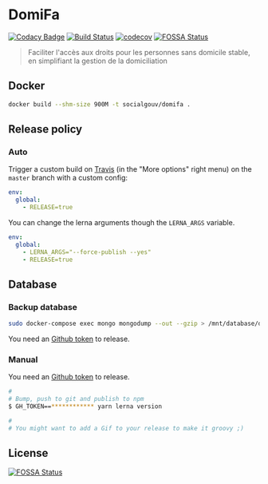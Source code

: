 # DomiFa

[![Codacy Badge](https://api.codacy.com/project/badge/Grade/f15dba30a35f44c5a62cfdea9c1e3729)](https://app.codacy.com/app/pYassine/domifa?utm_source=github.com&utm_medium=referral&utm_content=SocialGouv/domifa&utm_campaign=Badge_Grade_Dashboard)
[![Build Status](https://travis-ci.com/SocialGouv/domifa.svg?branch=master)](https://travis-ci.com/SocialGouv/domifa)
[![codecov](https://codecov.io/gh/SocialGouv/domifa/branch/master/graph/badge.svg)](https://codecov.io/gh/SocialGouv/domifa)
[![FOSSA Status](https://app.fossa.io/api/projects/git%2Bgithub.com%2FSocialGouv%2Fdomifa.svg?type=shield)](https://app.fossa.io/projects/git%2Bgithub.com%2FSocialGouv%2Fdomifa?ref=badge_shield)

> Faciliter l'accès aux droits pour les personnes sans domicile stable, en simplifiant la gestion de la domiciliation

## Docker

```sh
docker build --shm-size 900M -t socialgouv/domifa .
```

## Release policy

### Auto

Trigger a custom build on [Travis](https://travis-ci.com/SocialGouv/domifa) (in the "More options" right menu) on the `master` branch with a custom config:

```yml
env:
  global:
    - RELEASE=true
```

You can change the lerna arguments though the `LERNA_ARGS` variable.

```yml
env:
  global:
    - LERNA_ARGS="--force-publish --yes"
    - RELEASE=true
```

## Database

### Backup database

```bash
sudo docker-compose exec mongo mongodump --out --gzip > /mnt/database/dump_`date "+%Y-%m-%d-%H-%M"`
```

You need an [Github token](https://github.com/settings/tokens/new) to release.

### Manual

You need an [Github token](https://github.com/settings/tokens/new) to release.

```sh
#
# Bump, push to git and publish to npm
$ GH_TOKEN==************ yarn lerna version

#
# You might want to add a Gif to your release to make it groovy ;)
```


## License
[![FOSSA Status](https://app.fossa.io/api/projects/git%2Bgithub.com%2FSocialGouv%2Fdomifa.svg?type=large)](https://app.fossa.io/projects/git%2Bgithub.com%2FSocialGouv%2Fdomifa?ref=badge_large)